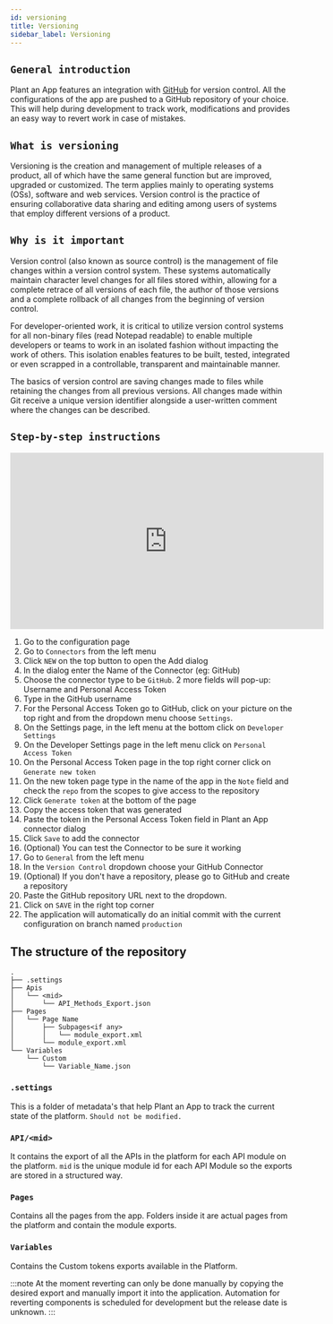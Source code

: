 ```yaml
---
id: versioning
title: Versioning
sidebar_label: Versioning
---
```


## `General introduction`

Plant an App features an integration with [GitHub](https://github.com/) for version control. All the configurations of the app are pushed to a GitHub repository of your choice. This will help during development to track work, modifications and provides an easy way to revert work in case of mistakes. 

## `What is versioning`

Versioning is the creation and management of multiple releases of a product, all of which have the same general function but are improved, upgraded or customized. The term applies mainly to operating systems (OSs), software and web services. Version control is the practice of ensuring collaborative data sharing and editing among users of systems that employ different versions of a product. 

## `Why is it important`

Version control (also known as source control) is the management of file changes within a version control system. These systems automatically maintain character level changes for all files stored within, allowing for a complete retrace of all versions of each file, the author of those versions and a complete rollback of all changes from the beginning of version control.

For developer-oriented work, it is critical to utilize version control systems for all non-binary files (read Notepad readable) to enable multiple developers or teams to work in an isolated fashion without impacting the work of others. This isolation enables features to be built, tested, integrated or even scrapped in a controllable, transparent and maintainable manner.

The basics of version control are saving changes made to files while retaining the changes from all previous versions. All changes made within Git receive a unique version identifier alongside a user-written comment where the changes can be described.

## `Step-by-step instructions`

<iframe width="560" height="315" src="https://www.youtube.com/embed/jexNBLopRcw" frameborder="0" allow="accelerometer; autoplay; encrypted-media; gyroscope; picture-in-picture" allowfullscreen></iframe>

1. Go to the configuration page
2. Go to `Connectors` from the left menu
3. Click `NEW` on the top button to open the Add dialog
4. In the dialog enter the Name of the Connector (eg: GitHub)
5. Choose the connector type to be `GitHub`. 2 more fields will pop-up: Username and Personal Access Token
6. Type in the GitHub username
7. For the Personal Access Token go to GitHub, click on your picture on the top right and from the dropdown menu choose `Settings`.
8. On the Settings page, in the left menu at the bottom click on `Developer Settings`
9. On the Developer Settings page in the left menu click on `Personal Access Token`
10. On the Personal Access Token page in the top right corner click on `Generate new token`
11. On the new token page type in the name of the app in the `Note` field and check the `repo` from the scopes to give access to the repository
12. Click `Generate token` at the bottom of the page
13. Copy the access token that was generated
14. Paste the token in the Personal Access Token field in Plant an App connector dialog
15. Click `Save` to add the connector
16. (Optional) You can test the Connector to be sure it working
17. Go to `General` from the left menu
18. In the `Version Control` dropdown choose your GitHub Connector
19. (Optional) If you don't have a repository, please go to GitHub and create a repository
20. Paste the GitHub repository URL next to the dropdown.
21. Click on `SAVE` in the right top corner
22. The application will automatically do an initial commit with the current configuration on branch named `production`

## The structure of the repository

```
.
├── .settings
├── Apis
│   └── <mid>
│       └── API_Methods_Export.json
├── Pages
│   └── Page Name
│       ├── Subpages<if any>
│       │   └── module_export.xml
│       └── module_export.xml
└── Variables
    └── Custom
        └── Variable_Name.json

```

### `.settings`

This is a folder of metadata's that help Plant an App to track the current state of the platform. `Should not be modified.`

### `API/<mid>`

It contains the export of all the APIs in the platform for each API module on the platform. 
`mid` is the unique module id for each API Module so the exports are stored in a structured way.

### `Pages`

Contains all the pages from the app. Folders inside it are actual pages from the platform and contain the module exports.

### `Variables`

Contains the Custom tokens exports available in the Platform.

:::note
At the moment reverting can only be done manually by copying the desired export and manually import it into the application.
Automation for reverting components is scheduled for development but the release date is unknown. 
:::
